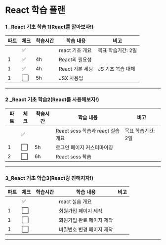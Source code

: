 # React 학습 플랜

### 1 _React 기초 학습 1(React를 알아보자!)

| 파트  | 체크                   | 학습시간 | 학습 내용       | 비고          |
| --- | -------------------- | ---- | ----------- | ----------- |
|     | :white_check_mark:   |      | react 기초 개요 | 목표 학습기간: 2일 |
| 1   | :white_check_mark:   | 4h   | React의 필요성  |             |
| 1   | :white_check_mark:   | 4h   | React 기본 세팅 | JS 기초 복습 대체 |
| 1   | :white_large_square: | 5h   | JSX 사용법     |             |

----

### 2 _React 기초 학습2(React를 사용해보자!)

| 파트  | 체크                   | 학습시간 | 학습 내용                      | 비고          |
| --- | -------------------- | ---- | -------------------------- | ----------- |
|     | :white_check_mark:   |      | React scss 학습과 react 실습 개요 | 목표 학습기간: 2일 |
| 1   | :white_large_square: | 5h   | 로그인 페이지 커스터마이징             |             |
| 2   | :white_large_square: | 6h   | React scss 학습              |             |

----

### 3_React 기초 학습3(React랑 친해지자!)

| 파트  | 체크                   | 학습시간 | 학습 내용          | 비고  |
| --- | -------------------- | ---- | -------------- | --- |
|     | :white_check_mark:   |      | react 실습 개요    |     |
| 1   | :white_large_square: |      | 회원가입 페이지 제작    |     |
| 1   | :white_large_square: |      | 회원가입 완료 페이지 제작 |     |
| 1   | :white_large_square: |      | 비밀번호 변경 페이지 제작 |     |

----
